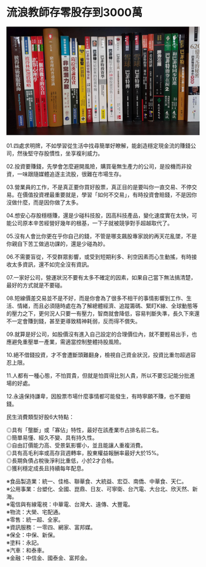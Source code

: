 # 流浪教師存零股存到3000萬
![](./images/15936583_716171841878888_4865873849662525523_o.jpg)

01.四處求明牌，不如學習從生活中找尋簡單好瞭解，能創造穩定現金流的賺錢公司，然後堅守存股慣性，坐享複利威力。

02.投資要賺錢，先學會怎麼避開風險，購買毫無生產力的公司，是投機而非投資，一味跟隨媒體追逐主流股，很難在市場生存。

03.營業員的工作，不是真正要你買好股票，真正目的是要叫你一直交易、不停交易。在價值投資裡最重要就是，學習「如何不交易」，有時投資會賠錢，不是因你沒做什麼，而是因你做了太多。

04.想安心存股穩穩賺，還是少碰科技股，因高科技產品，變化速度實在太快，可能公司原本辛苦經營好幾年的根基，一下子就被競爭對手超越取代了。

05.沒有人會比你更在乎你自己的錢，不管是哪支飆股專家說的再天花亂墜，不是你親自下苦工做過功課的，還是少碰為妙。

06.不需要盲從，不受群眾影響，或受到短期利多、利空因素而心生動搖，有時接收太多資訊，還不如完全沒有資訊。

07.一家好公司，營運狀況不要有太多不確定的因素，如果自己當下無法搞清楚，最好的方式就是不要碰。

08.短線價差交易並不是不好，而是你會為了很多不相干的事情影響到工作、生活、情緒，而且必須隨時處在為了解總體經濟、追蹤籌碼、緊盯K線、全球動態等的壓力之下，更何況人只要一有壓力，智商就會降低，容易判斷失準，長久下來還不一定會賺到錢，甚至更導致精神耗弱，反而得不償失。

09.就算是好公司，如股價沒有進入自己設定的合理價位內，就不要輕易出手，也應避免重壓單一產業，需適當控制整體持股風險。

10.絕不借錢投資，才不會遭斷頭難翻身，檢視自己資金狀況，投資比重勿超過容忍上限。

11.人都有一種心態，不怕買貴，但就是怕買得比別人貴，所以不要忘記能分批進場的好處。

12.永遠保持謙卑，因股票市場什麼事情都可能發生，有時寧願不賺，也不要賠錢。

民生消費類型好股6大特點：

◎具有「壟斷」或「寡佔」特性，最好在該產業市占排名前二名。<br>
◎簡單易懂、經久不變、具有持久性。<br>
◎自由訂價能力高、受景氣影響小，並且能讓人重複消費。<br>
◎具有高毛利率或高存貨週轉率，股東權益報酬率最好大於15%。<br>
◎長期負債占稅後淨利比重低，小於2才合格。<br>
◎獲利穩定成長且持續每年配息。<br>

※食品製造業：統一、佳格、聯華食、大統益、宏亞、南僑、中華食、天仁。<br>
※公用事業：台塑化、全國、崑鼎、日友、可寧衛、台汽電、大台北、欣天然、新海。<br>
※電信與有線電視：中華電、台灣大、遠傳、大豐電。<br>
※物流：大榮、宅配通。<br>
※零售：統一超、全家。<br>
※資訊服務：一零四、網家、富邦媒。<br>
※保全：中保、新保。<br>
※塗料：永記。<br>
※汽車：和泰車。<br>
※金融：中信金、國泰金、富邦金。<br>